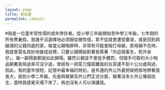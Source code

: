 ```yaml
---
layout: page
title: 創站者
permalink: /about/
---
```

#我是一位童年受性侵的成年倖存者。從小學三年級開始至中學三年級，七年間的所有寒暑假，我幾乎沒選擇地必須服從被性侵，若不從就會遭受霸凌，或是回到與酗酒的父親同處的家，每當父親喝醉時，非常有可能會毆打母親，若母親不在時，我就會莫名其妙地變成目標，只要父親開始對著我罵著「你這個畜生，死外省仔」，每一齣鬧劇都是如此開場。雖然父親並不會徒手體罰，但隨手可取的大小物品朝著我飛過來可沒少過，曾經有一把菜刀僅距離我的左耳邊不到十公分處飛過，因此，我的童年很短，記憶中最幸福的時刻，是年邁的外公外婆把屎把尿地帶著我長大，直到小學二年級，先是與舅舅及外公們正式分居，接著沒多久外公罹癌往生，當時我感覺天塌下來了，再也沒有人可以保護我。
